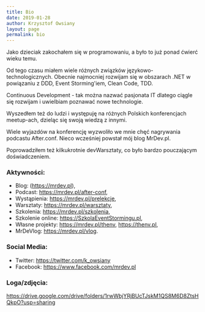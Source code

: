 ```yaml
---
title: Bio
date: 2019-01-28
author: Krzysztof Owsiany
layout: page
permalink: bio
---
```

Jako dzieciak zakochałem się w programowaniu, a było to już ponad ćwierć wieku temu. 

Od tego czasu miałem wiele różnych związków językowo-technologicznych. 
Obecnie najmocniej rozwijam się w obszarach .NET w powiązaniu z DDD, Event Storming'iem, Clean Code, TDD. 

Continuous Development - tak można nazwać pasjonata IT dlatego ciągle się rozwijam i uwielbiam poznawać nowe technologie. 

Wyszedłem też do ludzi i występuję na różnych Polskich konferencjach meetup-ach, dzieląc się swoją wiedzą z innymi. 

Wiele wyjazdów na konferencję wyzwoliło we mnie chęć nagrywania podcastu After.conf. 
Nieco wcześniej powstał mój blog MrDev.pl. 

Poprowadziłem też kilkukrotnie devWarsztaty, co było bardzo pouczającym doświadczeniem.

### Aktywności:
* Blog: (https://mrdev.pl),
* Podcast: https://mrdev.pl/after-conf,
* Wystąpienia: https://mrdev.pl/prelekcje,
* Warsztaty: https://mrdev.pl/warsztaty,
* Szkolenia: https://mrdev.pl/szkolenia,
* Szkolenie online: https://SzkolaEventStormingu.pl,
* Własne projekty: https://mrdev.pl/thenv, https://thenv.pl, 
* MrDeVlog: https://mrdev.pl/vlog.

### Social Media:
* Twitter: https://twitter.com/k_owsiany
* Facebook: https://www.facebook.com/mrdev.pl
  
### Loga/zdjęcia:
https://drive.google.com/drive/folders/1rwWbjYRjBUcTJskM1QS8M6D8ZtsHQkpO?usp=sharing
